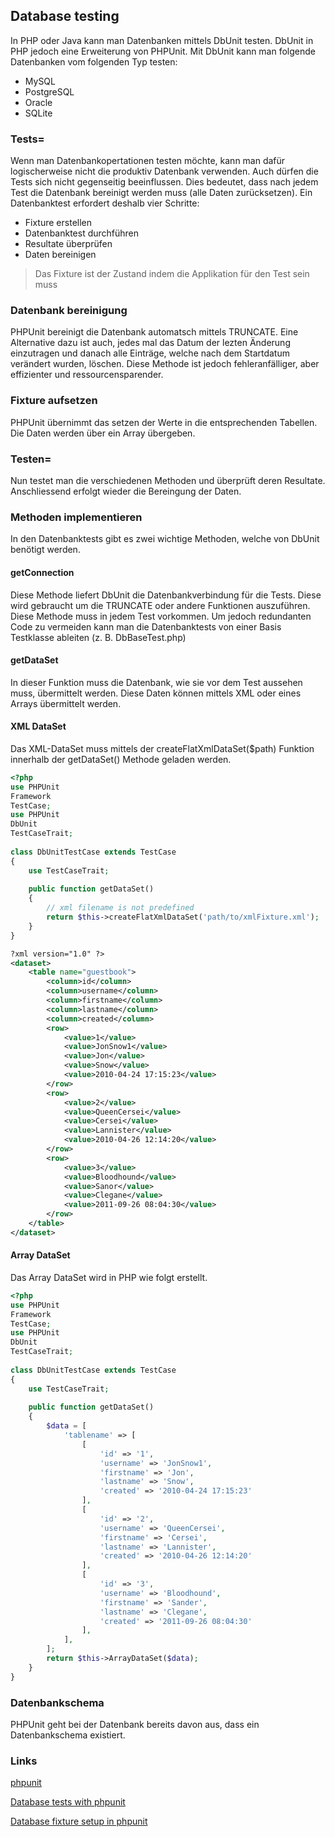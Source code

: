 ## Database testing
In PHP oder Java kann man Datenbanken mittels DbUnit testen. DbUnit in PHP jedoch eine Erweiterung von PHPUnit. Mit DbUnit kann man folgende Datenbanken vom folgenden Typ testen:


  - MySQL
  - PostgreSQL
  - Oracle
  - SQLite



### Tests=
Wenn man Datenbankopertationen testen möchte, kann man dafür logischerweise nicht die produktiv Datenbank verwenden. Auch dürfen die Tests sich nicht gegenseitig beeinflussen. Dies bedeutet, dass nach jedem Test die Datenbank bereinigt werden muss (alle Daten zurücksetzen). Ein Datenbanktest erfordert deshalb vier Schritte:


  * Fixture erstellen
  * Datenbanktest durchführen
  * Resultate überprüfen
  * Daten bereinigen



> Das Fixture ist der Zustand indem die Applikation für den Test sein muss



### Datenbank bereinigung
PHPUnit bereinigt die Datenbank automatsch mittels TRUNCATE. Eine Alternative dazu ist auch, jedes mal das Datum der lezten Änderung einzutragen und danach alle Einträge, welche nach dem Startdatum verändert wurden, löschen. Diese Methode ist jedoch fehleranfälliger, aber effizienter und ressourcensparender.





### Fixture aufsetzen
PHPUnit übernimmt das setzen der Werte in die entsprechenden Tabellen. Die Daten werden über ein Array übergeben.





### Testen=
Nun testet man die verschiedenen Methoden und überprüft deren Resultate. Anschliessend erfolgt wieder die Bereingung der Daten.





### Methoden implementieren
In den Datenbanktests gibt es zwei wichtige Methoden, welche von DbUnit benötigt werden.





#### getConnection 
Diese Methode liefert DbUnit die Datenbankverbindung für die Tests. Diese wird gebraucht um die TRUNCATE oder andere Funktionen auszuführen. Diese Methode muss in jedem Test vorkommen. Um jedoch redundanten Code zu vermeiden kann man die Datenbanktests von einer Basis Testklasse ableiten (z. B. DbBaseTest.php)





#### getDataSet
In dieser Funktion muss die Datenbank, wie sie vor dem Test aussehen muss, übermittelt werden. Diese Daten können mittels XML oder eines Arrays übermittelt werden.





#### XML DataSet
Das XML-DataSet muss mittels der createFlatXmlDataSet($path) Funktion innerhalb der getDataSet() Methode geladen werden. 


```php
<?php
use PHPUnit
Framework
TestCase;
use PHPUnit
DbUnit
TestCaseTrait;
 
class DbUnitTestCase extends TestCase
{
    use TestCaseTrait;
 
    public function getDataSet()
    {
        // xml filename is not predefined
        return $this->createFlatXmlDataSet('path/to/xmlFixture.xml');
    }
}
```
```xml
?xml version="1.0" ?>
<dataset>
    <table name="guestbook">
        <column>id</column>
        <column>username</column>
        <column>firstname</column>
        <column>lastname</column>
        <column>created</column>
        <row>
            <value>1</value>
            <value>JonSnow1</value>
            <value>Jon</value>
            <value>Snow</value>
            <value>2010-04-24 17:15:23</value>
        </row>
        <row>
            <value>2</value>
            <value>QueenCersei</value>
            <value>Cersei</value>
            <value>Lannister</value>
            <value>2010-04-26 12:14:20</value>
        </row>
        <row>
            <value>3</value>
            <value>Bloodhound</value>
            <value>Sanor</value>
            <value>Clegane</value>
            <value>2011-09-26 08:04:30</value>
        </row>
    </table>
</dataset>
```





#### Array DataSet
Das Array DataSet wird in PHP wie folgt erstellt.





```php
<?php
use PHPUnit
Framework
TestCase;
use PHPUnit
DbUnit
TestCaseTrait;
 
class DbUnitTestCase extends TestCase
{
    use TestCaseTrait;
 
    public function getDataSet()
    {
        $data = [
            'tablename' => [
                [
                    'id' => '1',
                    'username' => 'JonSnow1',
                    'firstname' => 'Jon',
                    'lastname' => 'Snow',
                    'created' => '2010-04-24 17:15:23'
                ],
                [
                    'id' => '2',
                    'username' => 'QueenCersei',
                    'firstname' => 'Cersei',
                    'lastname' => 'Lannister',
                    'created' => '2010-04-26 12:14:20'
                ],
                [
                    'id' => '3',
                    'username' => 'Bloodhound',
                    'firstname' => 'Sander',
                    'lastname' => 'Clegane',
                    'created' => '2011-09-26 08:04:30'
                ],
            ],
        ];
        return $this->ArrayDataSet($data);
    }
}
```
### Datenbankschema
PHPUnit geht bei der Datenbank bereits davon aus, dass ein Datenbankschema existiert.
### Links
[phpunit](https://phpunit.de/manual/current/en/database.html)


[Database tests with phpunit](https://qafoo.com/blog/090_database_tests_with_phpunit.html)


[Database fixture setup in phpunit](https://qafoo.com/blog/091_database_fixture_setup_in_phpunit.html)